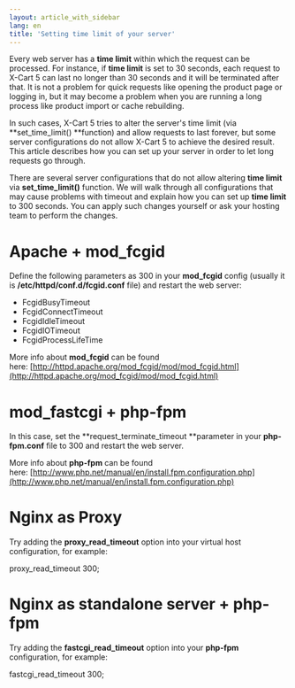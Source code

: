 ```yaml
---
layout: article_with_sidebar
lang: en
title: 'Setting time limit of your server'
---
```

Every web server has a **time limit** within which the request can be processed. For instance, if **time limit** is set to 30 seconds, each request to X-Cart 5 can last no longer than 30 seconds and it will be terminated after that. It is not a problem for quick requests like opening the product page or logging in, but it may become a problem when you are running a long process like product import or cache rebuilding.

In such cases, X-Cart 5 tries to alter the server's time limit (via **set_time_limit() **function) and allow requests to last forever, but some server configurations do not allow X-Cart 5 to achieve the desired result. This article describes how you can set up your server in order to let long requests go through.

There are several server configurations that do not allow altering **time limit** via **set_time_limit()** function. We will walk through all configurations that may cause problems with timeout and explain how you can set up **time limit** to 300 seconds. You can apply such changes yourself or ask your hosting team to perform the changes.

# Apache + mod_fcgid

Define the following parameters as 300 in your **mod_fcgid** config (usually it is **/etc/httpd/conf.d/fcgid.conf** file) and restart the web server:

*   FcgidBusyTimeout
*   FcgidConnectTimeout
*   FcgidIdleTimeout
*   FcgidIOTimeout
*   FcgidProcessLifeTime

More info about **mod_fcgid** can be found here: [http://httpd.apache.org/mod_fcgid/mod/mod_fcgid.html](http://httpd.apache.org/mod_fcgid/mod/mod_fcgid.html)

# mod_fastcgi + php-fpm

In this case, set the **request_terminate_timeout **parameter in your **php-fpm.conf** file to 300 and restart the web server.

More info about **php-fpm** can be found here: [http://www.php.net/manual/en/install.fpm.configuration.php](http://www.php.net/manual/en/install.fpm.configuration.php)

# Nginx as Proxy

Try adding the **proxy_read_timeout** option into your virtual host configuration, for example:

proxy_read_timeout 300;

# Nginx as standalone server + php-fpm

Try adding the **fastcgi_read_timeout** option into your **php-fpm** configuration, for example:

fastcgi_read_timeout 300;